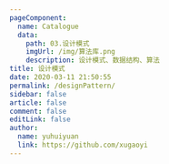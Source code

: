```yaml
---
pageComponent:
  name: Catalogue
  data:
    path: 03.设计模式
    imgUrl: /img/算法库.png
    description: 设计模式、数据结构、算法
title: 设计模式
date: 2020-03-11 21:50:55
permalink: /designPattern/
sidebar: false
article: false
comment: false
editLink: false
author:
  name: yuhuiyuan
  link: https://github.com/xugaoyi
---
```

